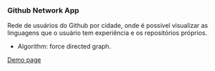 ### Github Network App 

Rede de usuários do Github por cidade, 
onde é possível visualizar as linguagens 
que o usuário tem experiência e os repositórios próprios.

* Algorithm: force directed graph.
 
[Demo page](https://)

